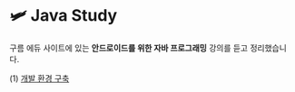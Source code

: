 # 🛩 Java Study

구름 에듀 사이트에 있는 **안드로이드를 위한 자바 프로그래밍** 강의를 듣고 정리했습니다.

(1) [개발 환경 구축](https://github.com/btiac1129/Java-Study/blob/master/Java%20for%20Android/(1)%20%EA%B0%9C%EB%B0%9C%20%ED%99%98%EA%B2%BD%20%EA%B5%AC%EC%B6%95.md "개발 환경 구축")
